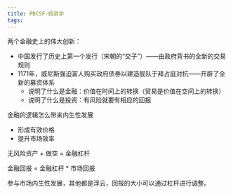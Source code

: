 ```yaml
---
title: PBCSF-投资学
tags:
---
```


两个金融史上的伟大创新：

- 中国发行了历史上第一个发行（宋朝的“交子”）——由政府背书的全新的交易规则
- 1171年，威尼斯强迫富人购买政府债券以建造舰队于拜占庭对抗——开辟了全新的募资体系
  - 说明了什么是金融：价值在时间上的转换（贸易是价值在空间上的转换）
  - 说明了什么是投资：有风险就要有相应的回报

金融的逻辑怎么带来内生性发展

- 形成有效价格
- 提升市场效率

无风险资产 + 做空 = 金融杠杆

金融回报 = 金融杠杆 * 市场回报

参与市场内生性发展，其他都是浮云，回报的大小可以通过杠杆进行调整。
